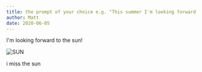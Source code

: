 ```yaml
---
title: the prompt of your choice e.g. "This summer I'm looking forward to..."
author: Matt
date: 2020-06-05
---
```


I'm looking forward to the sun!

![SUN](https://media.giphy.com/media/qZohEEh4bhuQ8/giphy.gif)

i miss the sun
